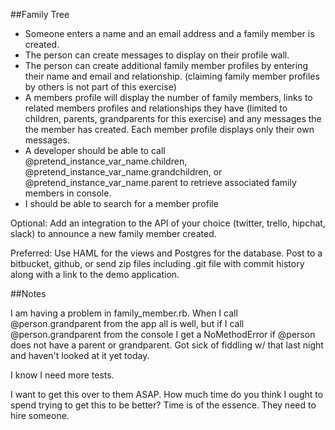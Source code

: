 ##Family Tree

* Someone enters a name and an email address and a family member is created.
* The person can create messages to display on their profile wall.
* The person can create additional family member profiles by entering their name and email and relationship. (claiming family member profiles by others is not part of this exercise)
* A members profile will display the number of family members, links to related members profiles and relationships they have (limited to children, parents, grandparents for this exercise) and any messages the the member has created. Each member profile displays only their own messages.
* A developer should be able to call @pretend_instance_var_name.children, @pretend_instance_var_name.grandchildren, or @pretend_instance_var_name.parent to retrieve associated family members in console.
* I should be able to search for a member profile

Optional: Add an integration to the API of your choice (twitter, trello, hipchat, slack) to announce a new family member created.

Preferred: Use HAML for the views and Postgres for the database. Post to a bitbucket, github, or send zip files including .git file with commit history along with a link to the demo application.

##Notes

I am having a problem in family_member.rb. When I call @person.grandparent from the app
all is well, but if I call @person.grandparent from the console I get a NoMethodError
if @person does not have a parent or grandparent. Got sick of fiddling w/ that
last night and haven't looked at it yet today.

I know I need more tests.

I want to get this over to them ASAP. How much time do you think I ought to spend
trying to get this to be better? Time is of the essence. They need to hire someone.
